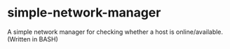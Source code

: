 # simple-network-manager
A simple network manager for checking whether a host is online/available.  (Written in BASH)
